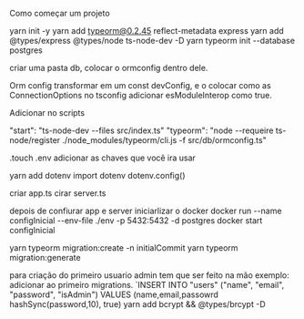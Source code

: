 Como começar um projeto

yarn init -y
yarn add typeorm@0.2.45 reflect-metadata express
yarn add @types/express @types/node ts-node-dev -D
yarn typeorm init --database postgres

criar uma pasta db, colocar o ormconfig dentro dele.

Orm config transformar em um const devConfig, e o colocar como as ConnectionOptions
no tsconfig adicionar esModuleInterop como true.

Adicionar no scripts

"start": "ts-node-dev --files src/index.ts"
"typeorm": "node --requeire ts-node/register ./node_modules/typeorm/cli.js -f src/db/ormconfig.ts"

.touch .env
adicionar as chaves que você ira usar

yarn add dotenv
import dotenv
dotenv.config()

criar app.ts
cirar server.ts

depois de confiurar app e server iniciarlizar o docker
docker run --name configInicial --env-file ./env -p 5432:5432 -d postgres
docker start configInicial

yarn typeorm migration:create -n initialCommit
yarn typeorm migration:generate

para criação do primeiro usuario admin tem que ser feito na mão
exemplo:
adicionar ao primeiro migrations.
`INSERT INTO "users" ("name", "email", "password", "isAdmin") VALUES (name,email,passowrd hashSync(password,10), true)
yarn add bcrypt && @types/brcypt -D
